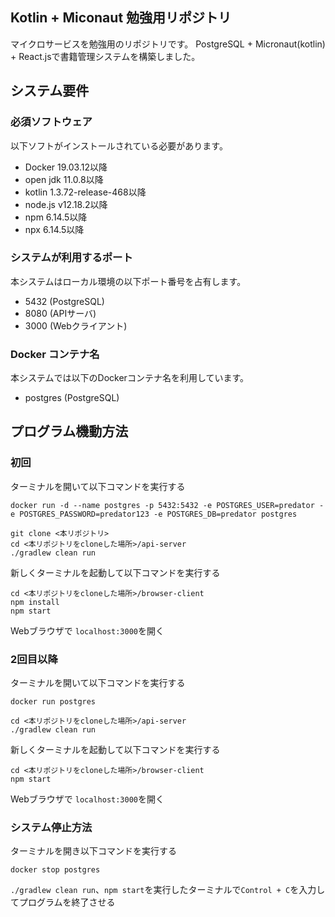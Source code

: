 ## Kotlin + Miconaut 勉強用リポジトリ

マイクロサービスを勉強用のリポジトリです。
PostgreSQL + Micronaut(kotlin) + React.jsで書籍管理システムを構築しました。

## システム要件
### 必須ソフトウェア
以下ソフトがインストールされている必要があります。

* Docker 19.03.12以降
* open jdk 11.0.8以降
* kotlin 1.3.72-release-468以降
* node.js v12.18.2以降
* npm 6.14.5以降
* npx 6.14.5以降

### システムが利用するポート
本システムはローカル環境の以下ポート番号を占有します。

* 5432 (PostgreSQL)
* 8080 (APIサーバ)
* 3000 (Webクライアント)

### Docker コンテナ名
本システムでは以下のDockerコンテナ名を利用しています。

* postgres (PostgreSQL)

## プログラム機動方法
### 初回

ターミナルを開いて以下コマンドを実行する
```shell script
docker run -d --name postgres -p 5432:5432 -e POSTGRES_USER=predator -e POSTGRES_PASSWORD=predator123 -e POSTGRES_DB=predator postgres

git clone <本リポジトリ>
cd <本リポジトリをcloneした場所>/api-server
./gradlew clean run
```

新しくターミナルを起動して以下コマンドを実行する
```shell script
cd <本リポジトリをcloneした場所>/browser-client
npm install
npm start
```

Webブラウザで ```localhost:3000```を開く

### 2回目以降
ターミナルを開いて以下コマンドを実行する
```shell script
docker run postgres

cd <本リポジトリをcloneした場所>/api-server
./gradlew clean run
```

新しくターミナルを起動して以下コマンドを実行する
```shell script
cd <本リポジトリをcloneした場所>/browser-client
npm start
```

Webブラウザで ```localhost:3000```を開く

### システム停止方法
ターミナルを開き以下コマンドを実行する
```
docker stop postgres
```

```./gradlew clean run```、```npm start```を実行したターミナルで```Control + C```を入力してプログラムを終了させる
